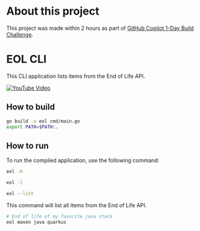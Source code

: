 # About this project

This project was made within 2 hours as part of [GitHub Copilot 1-Day Build Challenge](https://dev.to/devteam/join-us-for-the-github-copilot-1-day-build-challenge-3000-in-prizes-3o2i?bb=202755).

# EOL CLI

This CLI application lists items from the End of Life API.

[![YouTube Video](https://img.youtube.com/vi/zcXKJ1KPn28/0.jpg)](https://www.youtube.com/watch?v=zcXKJ1KPn28)



## How to build


```sh
go build -o eol cmd/main.go
export PATH=$PATH:.

```


## How to run

To run the compiled application, use the following command:

```sh
eol -h

```

```sh
eol -l
```

```sh
eol --list
```

This command will list all items from the End of Life API.

```sh
# End of life of my favorite java stack
eol maven java quarkus
```
